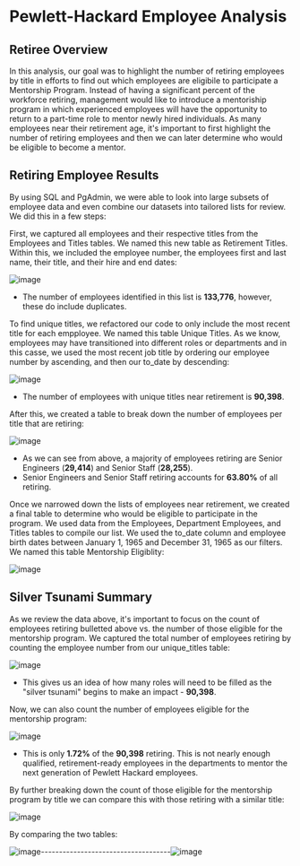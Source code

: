 # Pewlett-Hackard Employee Analysis

## Retiree Overview
In this analysis, our goal was to highlight the number of retiring employees by title in efforts to find out which employees are eligibile to participate a Mentorship Program.
Instead of having a significant percent of the workforce retiring, management would like to introduce a mentoriship program in which experienced employees will have the
opportunity to return to a part-time role to mentor newly hired individuals. As many employees near their retirement age, it's important to first highlight the number of
retiring employees and then we can later determine who would be eligible to become a mentor.

## Retiring Employee Results

By using SQL and PgAdmin, we were able to look into large subsets of employee data and even combine our datasets into tailored lists for review. We did this in a few steps:

First, we captured all employees and their respective titles from the Employees and Titles tables. We named this new table as Retirement Titles. Within this, we included 
the employee number, the employees first and last name, their title, and their hire and end dates:

![image](https://user-images.githubusercontent.com/89496798/143786209-d172d202-e1c5-4908-b8fb-39339a4807ea.png)
- The number of employees identified in this list is **133,776**, however, these do include duplicates.

To find unique titles, we refactored our code to only include the most recent title for each empployee. We named this table Unique Titles. As we know, employees may have transitioned into different roles or departments and in this casse,
we used the most recent job title by ordering our employee number by ascending, and then our to_date by descending:

![image](https://user-images.githubusercontent.com/89496798/143786316-5620a20e-d47f-4b2d-a04e-85cb4bd4c00c.png)
- The number of employees with unique titles near retirement is **90,398**. 

After this, we created a table to break down the number of employees per title that are retiring:

![image](https://user-images.githubusercontent.com/89496798/143786362-d2957a04-e234-444e-b8e3-c178a49456c5.png)
- As we can see from above, a majority of employees retiring are Senior Engineers (**29,414**) and Senior Staff (**28,255**).
- Senior Engineers and Senior Staff retiring accounts for **63.80%** of all retiring.

Once we narrowed down the lists of employees near retirement, we created a final table to determine who would be eligible to participate in the program. We used data from the
Employees, Department Employees, and Titles tables to compile our list. We used the to_date column and employee birth dates between January 1, 1965 and December 31, 1965 as our filters.
We named this table Mentorship Eligiblity:

![image](https://user-images.githubusercontent.com/89496798/143786477-08a0c705-ec0f-4832-af7f-f771c04e250b.png)

## Silver Tsunami Summary
As we review the data above, it's important to focus on the count of employees retiring bulletted above vs. the number of those eligible for the mentorship program. We captured the total number of employees retiring by counting the employee number from our unique_titles table:

![image](https://user-images.githubusercontent.com/89496798/143789371-60652089-0305-42ba-bf48-f67d6bd98b74.png)
- This gives us an idea of how many roles will need to be filled as the "silver tsunami" begins to make an impact - **90,398**.

Now, we can also count the number of employees eligible for the mentorship program:

![image](https://user-images.githubusercontent.com/89496798/143789429-4d3a1005-adcb-44fc-9d28-7af7f6cf8875.png)
- This is only **1.72%** of the **90,398** retiring. This is not nearly enough qualified, retirement-ready employees in the departments to mentor the next generation of Pewlett Hackard employees.

By further breaking down the count of those eligible for the mentorship program by title we can compare this with those retiring with a similar title:

![image](https://user-images.githubusercontent.com/89496798/143789646-f66e56ea-1ae1-4666-aaa4-4b77531bba99.png)

By comparing the two tables:

![image](https://user-images.githubusercontent.com/89496798/143789668-d2ae231b-5151-48a3-bb83-ff0f3753c0c0.png)------------------------------------![image](https://user-images.githubusercontent.com/89496798/143789679-d1bc6880-6242-4522-9be3-1d20b0591338.png)

